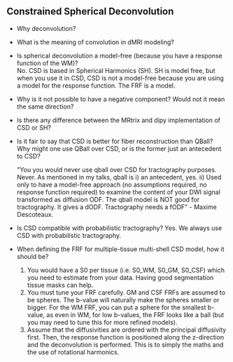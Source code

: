 ## Constrained Spherical Deconvolution

- Why deconvolution? 


- What is the meaning of convolution in dMRI modeling?


- Is spherical deconvolution a model-free (because you have a response function of the WM)?  
  No. CSD is based in Spherical Harmonics (SH). SH is model free, but when you use it in CSD, CSD is not a model-free because you are using a model for the response function. The FRF is a model.


- Why is it not possible to have a negative component? Would not it mean the same direction?


- Is there any difference between the MRtrix and dipy implementation of CSD or SH?


- Is it fair to say that CSD is better for fiber reconstruction than QBall? Why might one use QBall over CSD, or is the former just an antecedent to CSD?

    "You you would never use qball over CSD for tractography purposes. Never. As mentioned in my talks, qball is i) an antecedent, yes. ii) Used only to have a model-free approach (no assumptions required, no response function required) to examine the content of your DWI signal transformed as diffusion ODF. The qball model is NOT good for tractography. It gives a dODF. Tractography needs a fODF" - Maxime Descoteaux.


-  Is CSD compatible with probabilistic tractography? 
    Yes. We always use CSD with probabilistic tractography.

- When defining the FRF for multiple-tissue multi-shell CSD model, how it should be?
    1. You would have a S0 per tissue (i.e. S0_WM, S0_GM, S0_CSF) which you need to estimate from your data. Having good segmentation tissue masks can help.
    2. You must tune your FRF carefully. GM and CSF FRFs are assumed to be spheres. The b-value will naturally make the spheres smaller or bigger. For the WM FRF, you can put a sphere for the smallest b-value, as even in WM, for low b-values, the FRF looks like a ball (but you may need to tune this for more refined models).
    3. Assume that the diffusivities are ordered with the principal diffusivity first. Then, the response function is positioned along the z-direction and the deconvolution is performed. This is to simply the maths and the use of rotational harmonics.
